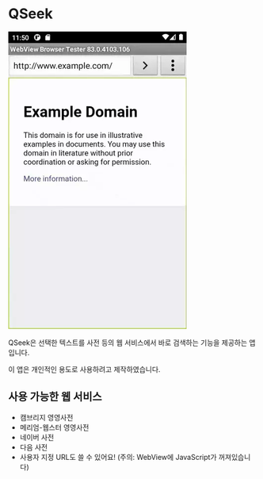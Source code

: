 # QSeek

![Screenshot](images/example.webp)

QSeek은 선택한 텍스트를 사전 등의 웹 서비스에서 바로 검색하는 기능을 제공하는 앱입니다.

이 앱은 개인적인 용도로 사용하려고 제작하였습니다.

## 사용 가능한 웹 서비스

- 캠브리지 영영사전
- 메리엄-웹스터 영영사전
- 네이버 사전
- 다음 사전
- 사용자 지정 URL도 쓸 수 있어요! (주의: WebView에 JavaScript가 꺼져있습니다)
